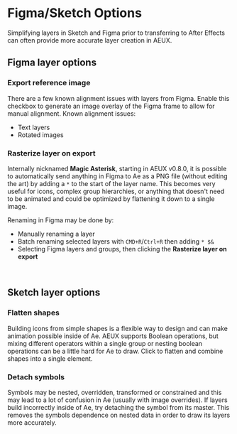 # Figma/Sketch Options

Simplifying layers in Sketch and Figma prior to transferring to After Effects can often provide more accurate layer creation in AEUX. 

## Figma layer options

<Screenshot 
    url="/Figma_0.8.0.png" 
    alt="Figma options" 
    width="150px"
    left />

### Export reference image

There are a few known alignment issues with layers from Figma. Enable this checkbox to generate an image overlay of the Figma frame to allow for manual alignment. Known alignment issues:
- Text layers
- Rotated images


### Rasterize layer on export
<!-- <img :src="'/action_detach.png'" alt="Detach symbols" class="action-img"> -->

Internally nicknamed **Magic Asterisk**, starting in AEUX v0.8.0, it is possible to automatically send anything in Figma to Ae as a PNG file (without editing the art) by adding a `*` to the start of the layer name. This becomes very useful for icons, complex group hierarchies, or anything that doesn't need to be animated and could be optimized by flattening it down to a single image.

Renaming in Figma may be done by:
- Manually renaming a layer
- Batch renaming selected layers with `CMD+R`/`Ctrl+R` then adding `* $&`
- Selecting Figma layers and groups, then clicking the **Rasterize layer on export**
<br />

## Sketch  layer options

<Screenshot 
    url="/Sketch_0.8.0.png" 
    alt="Sketch options" 
    width="180px"
    left />

### Flatten shapes
<!-- <img :src="'/action_flatten.png'" alt="Flattens layers" class="action-img"> -->

Building icons from simple shapes is a flexible way to design and can make animation possible inside of Ae. AEUX supports Boolean operations, but mixing different operators within a single group or nesting boolean operations can be a little hard for Ae to draw. Click to flatten and combine shapes into a single element.

### Detach symbols

<!-- <img :src="'/action_detach.png'" alt="Detach symbols" class="action-img"> -->

Symbols may be nested, overridden, transformed or constrained and this may lead to a lot of confusion in Ae (usually with image overrides). If layers build incorrectly inside of Ae, try detaching the symbol from its master. This removes the symbols dependence on nested data in order to draw its layers more accurately.
